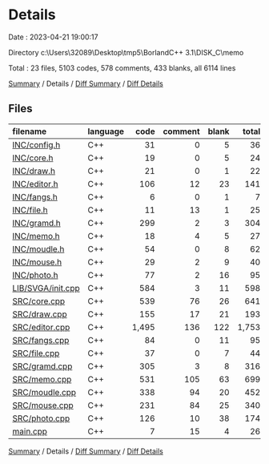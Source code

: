 # Details

Date : 2023-04-21 19:00:17

Directory c:\\Users\\32089\\Desktop\\tmp5\\BorlandC++ 3.1\\DISK_C\\memo

Total : 23 files,  5103 codes, 578 comments, 433 blanks, all 6114 lines

[Summary](results.md) / Details / [Diff Summary](diff.md) / [Diff Details](diff-details.md)

## Files
| filename | language | code | comment | blank | total |
| :--- | :--- | ---: | ---: | ---: | ---: |
| [INC/config.h](/INC/config.h) | C++ | 31 | 0 | 5 | 36 |
| [INC/core.h](/INC/core.h) | C++ | 19 | 0 | 5 | 24 |
| [INC/draw.h](/INC/draw.h) | C++ | 21 | 0 | 1 | 22 |
| [INC/editor.h](/INC/editor.h) | C++ | 106 | 12 | 23 | 141 |
| [INC/fangs.h](/INC/fangs.h) | C++ | 6 | 0 | 1 | 7 |
| [INC/file.h](/INC/file.h) | C++ | 11 | 13 | 1 | 25 |
| [INC/gramd.h](/INC/gramd.h) | C++ | 299 | 2 | 3 | 304 |
| [INC/memo.h](/INC/memo.h) | C++ | 18 | 4 | 5 | 27 |
| [INC/moudle.h](/INC/moudle.h) | C++ | 54 | 0 | 8 | 62 |
| [INC/mouse.h](/INC/mouse.h) | C++ | 29 | 2 | 9 | 40 |
| [INC/photo.h](/INC/photo.h) | C++ | 77 | 2 | 16 | 95 |
| [LIB/SVGA/init.cpp](/LIB/SVGA/init.cpp) | C++ | 584 | 3 | 11 | 598 |
| [SRC/core.cpp](/SRC/core.cpp) | C++ | 539 | 76 | 26 | 641 |
| [SRC/draw.cpp](/SRC/draw.cpp) | C++ | 155 | 17 | 21 | 193 |
| [SRC/editor.cpp](/SRC/editor.cpp) | C++ | 1,495 | 136 | 122 | 1,753 |
| [SRC/fangs.cpp](/SRC/fangs.cpp) | C++ | 84 | 0 | 11 | 95 |
| [SRC/file.cpp](/SRC/file.cpp) | C++ | 37 | 0 | 7 | 44 |
| [SRC/gramd.cpp](/SRC/gramd.cpp) | C++ | 305 | 3 | 8 | 316 |
| [SRC/memo.cpp](/SRC/memo.cpp) | C++ | 531 | 105 | 63 | 699 |
| [SRC/moudle.cpp](/SRC/moudle.cpp) | C++ | 338 | 94 | 20 | 452 |
| [SRC/mouse.cpp](/SRC/mouse.cpp) | C++ | 231 | 84 | 25 | 340 |
| [SRC/photo.cpp](/SRC/photo.cpp) | C++ | 126 | 10 | 38 | 174 |
| [main.cpp](/main.cpp) | C++ | 7 | 15 | 4 | 26 |

[Summary](results.md) / Details / [Diff Summary](diff.md) / [Diff Details](diff-details.md)